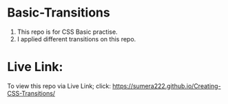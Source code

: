 # Basic-Transitions
1) This repo is for CSS Basic practise.
2) I applied different transitions on this repo.
# Live Link: 
To view this repo via Live Link; click: https://sumera222.github.io/Creating-CSS-Transitions/
